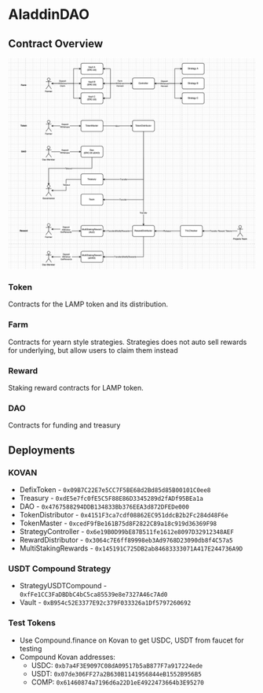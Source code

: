 # AladdinDAO

## Contract Overview

![Overview](/diagram.png)

### Token
Contracts for the LAMP token and its distribution.

### Farm
Contracts for yearn style strategies. Strategies does not auto sell rewards for underlying, but allow users to claim them instead

### Reward
Staking reward contracts for LAMP token.

### DAO
Contracts for funding and treasury

## Deployments

### KOVAN
 - DefixToken - `0x09B7C22E7e5CC7F5BE68d2Bd85d85B00101C0ee8`
 - Treasury - `0xdE5e7fc0fE5C5F88E86D3345289d2fADf95BEa1a`
 - DAO - `0x4767588294DDB134833Bb376EEA3d872DFEDe000`
 - TokenDistributor - `0x4151F3ca7cdf08862EC951ddcB2b2Fc284d48F6e`
 - TokenMaster - `0xcedF9fBe161B75d8F2822C89a18c919d36369F98`
 - StrategyController - `0x6e19B0D99bE87B511fe1612e8097D32912348AEF`
 - RewardDistributor - `0x3064c7E6ff89998eb3Ad9768D23090db8f4C57a5`
 - MultiStakingRewards - `0x145191C725DB2ab84683333071A417E244736A9D`

### USDT Compound Strategy
- StrategyUSDTCompound - `0xfFe1CC3FaDBDbC4bC5ca85539e8e7327A46c7Ad0`
- Vault - `0xB954c52E3377E92c379F033326a1Df5797260692`

### Test Tokens
- Use Compound.finance on Kovan to get USDC, USDT from faucet for testing
- Compound Kovan addresses:
  - USDC: `0xb7a4F3E9097C08dA09517b5aB877F7a917224ede`
  - USDT: `0x07de306FF27a2B630B1141956844eB1552B956B5`
  - COMP: `0x61460874a7196d6a22D1eE4922473664b3E95270`
